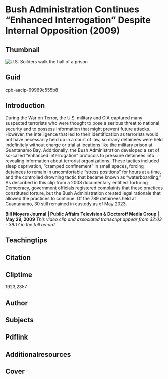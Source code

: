 # Bush Administration Continues “Enhanced Interrogation” Despite Internal Opposition (2009)

## Thumbnail

![U.S. Soilders walk the hall of a prison](https://s3.amazonaws.com/americanarchive.org/primary_source_sets/6_War_On_Terror.jpeg "U.S. Soilders walk the hall of a prison")


## Guid
cpb-aacip-69969c555b8

## Introduction

During the War on Terror, the U.S. military and CIA captured many suspected terrorists who were thought to pose a serious threat to national security and to possess information that might prevent future attacks. However, the intelligence that led to their identification as terrorists would not have necessarily held up in a court of law, so many detainees were held indefinitely without charge or trial at locations like the military prison at Guantanamo Bay. Additionally, the Bush Administration developed a set of so-called “enhanced interrogation” protocols to pressure detainees into revealing information about terrorist organizations. These tactics included sleep deprivation, “cramped confinement” in small spaces, forcing detainees to remain in uncomfortable “stress positions” for hours at a time, and the controlled drowning tactic that became known as “waterboarding,” As described in this clip from a 2008 documentary entitled Torturing Democracy, government officials registered complaints that these practices constituted torture, but the Bush Administration created legal rationale that allowed the practices to continue. Of the 789 detainees held at Guantanamo, 30 still remained in custody as of May 2023.

<b>Bill Moyers Journal</b>
<b>| Public Affairs Television & Doctoroff Media Group | May 29, 2009 </b>
<i>This video clip and associated transcript appear from 32:03 - 39:17 in the full record.</i>

## Teachingtips

## Citation

## Cliptime

1923,2357

## Author
## Subjects
## Pdflink
## Additionalresources
## Cover
